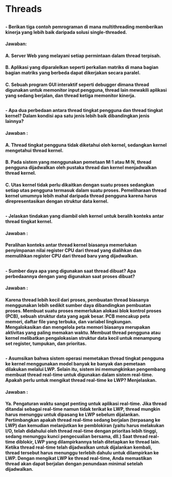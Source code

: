 # Threads
##
#### - Berikan tiga contoh pemrograman di mana multithreading memberikan kinerja yang lebih baik daripada solusi single-threaded.
#### Jawaban:
 #### A. Server Web yang melayani setiap permintaan dalam thread terpisah.
 #### B. Aplikasi yang diparalelkan seperti perkalian matriks di mana bagian bagian matriks yang berbeda dapat dikerjakan secara paralel.
 #### C. Sebuah program GUI interaktif seperti debugger dimana thread digunakan untuk memonitor input pengguna, thread lain mewakili aplikasi yang sedang berjalan, dan thread ketiga memonitor kinerja.
##
#### - Apa dua perbedaan antara thread tingkat pengguna dan thread tingkat kernel? Dalam kondisi apa satu jenis lebih baik dibandingkan jenis lainnya? 
#### Jawaban :
 #### A. Thread tingkat pengguna tidak diketahui oleh kernel, sedangkan kernel mengetahui thread kernel.
 #### B. Pada sistem yang menggunakan pemetaan M:1 atau M:N, thread pengguna dijadwalkan oleh pustaka thread dan kernel menjadwalkan thread kernel.
 #### C. Utas kernel tidak perlu dikaitkan dengan suatu proses sedangkan setiap utas pengguna termasuk dalam suatu proses. Pemeliharaan thread kernel umumnya lebih mahal daripada thread pengguna karena harus direpresentasikan dengan struktur data kernel.
## 
#### - Jelaskan tindakan yang diambil oleh kernel untuk beralih konteks antar thread tingkat kernel.
#### Jawaban :
 #### Peralihan konteks antar thread kernel biasanya memerlukan penyimpanan nilai register CPU dari thread yang dialihkan dan memulihkan register CPU dari thread baru yang dijadwalkan.
##
#### - Sumber daya apa yang digunakan saat thread dibuat? Apa perbedaannya dengan yang digunakan saat proses dibuat?
#### Jawaban :
 #### Karena thread lebih kecil dari proses, pembuatan thread biasanya menggunakan lebih sedikit sumber daya dibandingkan pembuatan proses. Membuat suatu proses memerlukan alokasi blok kontrol proses (PCB), sebuah struktur data yang agak besar. PCB mencakup peta memori, daftar file yang terbuka, dan variabel lingkungan. Mengalokasikan dan mengelola peta memori biasanya merupakan aktivitas yang paling memakan waktu. Membuat thread pengguna atau kernel melibatkan pengalokasian struktur data kecil untuk menampung set register, tumpukan, dan prioritas.
##
#### - Asumsikan bahwa sistem operasi memetakan thread tingkat pengguna ke kernel menggunakan model banyak ke banyak dan pemetaan dilakukan melalui LWP. Selain itu, sistem ini memungkinkan pengembang membuat thread real-time untuk digunakan dalam sistem real-time. Apakah perlu untuk mengikat thread real-time ke LWP? Menjelaskan.
#### Jawaban :
 #### Ya. Pengaturan waktu sangat penting untuk aplikasi real-time. Jika thread ditandai sebagai real-time namun tidak terikat ke LWP, thread mungkin harus menunggu untuk dipasang ke LWP sebelum dijalankan. Pertimbangkan apakah thread real-time sedang berjalan (terpasang ke LWP) dan kemudian melanjutkan ke pemblokiran (yaitu harus melakukan I/O, telah didahului oleh thread real-time dengan prioritas lebih tinggi, sedang menunggu kunci pengecualian bersama, dll.) Saat thread real-time diblokir, LWP yang dilampirkannya telah ditetapkan ke thread lain. Ketika thread real-time telah dijadwalkan untuk dijalankan kembali, thread tersebut harus menunggu terlebih dahulu untuk dilampirkan ke LWP. Dengan mengikat LWP ke thread real-time, Anda memastikan thread akan dapat berjalan dengan penundaan minimal setelah dijadwalkan.
